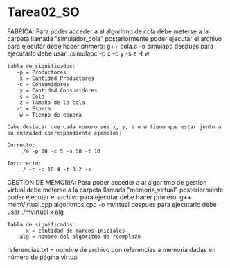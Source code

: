 # Tarea02_SO

FABRICA:
    Para poder acceder a al algoritmo de cola debe meterse a la carpeta llamada "simulador_cola" posteriormente poder ejecutar el archivo
    para ejecutar debe hacer primero:
        g++ cola.c -o simulapc
    despues para ejecutarlo debe usar
        ./simulapc -p x -c y -s z -t w
    
    tabla de significados:
       -p = Productores
        x = Cantidad Productores
       -c = Consumidores
        y = Cantidad Consumidores
       -s = Cola
        z = Tamaño de la cola
       -t = Espera
        w = Tiempo de espera    
    
    Cabe destacar que cada numero sea x, y, z o w tiene que estar junto a su entradad correspondiente ejemplos:

    Correcto:
        ./a -p 10 -c 5 -s 50 -t 10

    Incorrecto:
        ./ -c -p 10 4 -t 3 2 -s

GESTION DE MEMORIA:
    Para poder acceder a al algoritmo de gestion virtual debe meterse a la carpeta llamada "memoria_virtual" posteriormente poder ejecutar el archivo
    para ejecutar debe hacer primero:
        g++ memVirtual.cpp algoritmos.cpp -o mvirtual
    despues para ejecutarlo debe usar
        ./mvirtual x alg

    Tabla de significados:
          x = cantidad de marcos iniciales
        alg = nombre del algoritmo de reemplazo
referencias.txt = nombre de archivo con referencias a memoria dadas en número de página virtual
 


